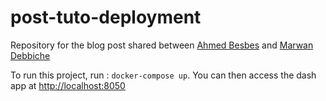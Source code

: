 # post-tuto-deployment

Repository for the blog post shared between [Ahmed Besbes](http://ahmedbesbes.com) and [Marwan Debbiche](http://marwandebbiche.com)

To run this project, run : `docker-compose up`. You can then access the dash app at [http://localhost:8050](http://localhost:8050)

